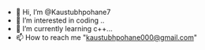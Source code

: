 - 👋 Hi, I’m @Kaustubhpohane7
- 👀 I’m interested in coding ..
- 🌱 I’m currently learning c++...
- 📫 How to reach me "kaustubhpohane000@gmail.com"

<!---
Kaustubhpohane7/Kaustubhpohane7 is a ✨ special ✨ repository because its `README.md` (this file) appears on your GitHub profile.
You can click the Preview link to take a look at your changes.
--->
